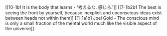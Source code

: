 [[10-1b1 It is the body that learns - '考えるな. 感じろ.']]
	[[7-1b2b1 The best is seeing the front by yourself, because inexplicit and unconscious ideas exist between heads not within them]]
		[[1-1a1b1 Joel Gold - The conscious mind is only a small fraction of the mental world much like the visible aspect of the universe]]